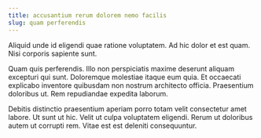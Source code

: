 ```yaml
---
title: accusantium rerum dolorem nemo facilis
slug: quam perferendis
---
```


Aliquid unde id eligendi quae ratione voluptatem. Ad hic dolor et est quam. Nisi corporis sapiente sunt.

Quam quis perferendis. Illo non perspiciatis maxime deserunt aliquam excepturi qui sunt. Doloremque molestiae itaque eum quia. Et occaecati explicabo inventore quibusdam non nostrum architecto officia. Praesentium doloribus ut. Rem repudiandae expedita laborum.

Debitis distinctio praesentium aperiam porro totam velit consectetur amet labore. Ut sunt ut hic. Velit ut culpa voluptatem eligendi. Rerum ut doloribus autem ut corrupti rem. Vitae est est deleniti consequuntur.
